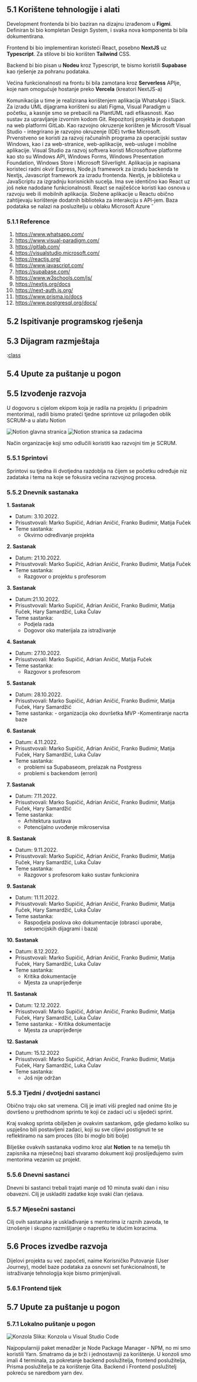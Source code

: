 ## 5.1 Korištene tehnologije i alati

Development frontenda bi bio baziran na dizajnu izrađenom u **Figmi**. Definiran bi bio kompletan Design System, i svaka nova komponenta bi bila dokumentirana.

Frontend bi bio implementiran koristeći React, posebno **NextJS** uz **Typescript**. Za stilove bi bio korišten **Tailwind** CSS.

Backend bi bio pisan u **Nodeu** kroz Typescript, te bismo koristili **Supabase** kao rješenje za pohranu podataka.

Većina funkcionalnosti na frontu bi bila zamotana kroz **Serverless** APIje, koje nam omogućuje hostanje preko **Vercela** (kreatori NextJS-a)

Komunikacija u time je realizirana korištenjem aplikacija WhatsApp i Slack. Za izradu UML dijagrama korišteni su alati Figma, Visual Paradigm u početku, a kasnije smo se prebacili na PlantUML radi efikasnosti. Kao sustav za upravljanje izvornim kodom Git. Repozitorij projekta je dostupan na web platformi GitLab. Kao razvojno okruzenje korišten je Microsoft Visual Studio - integrirano je razvojno okruzenje (IDE) tvrtke Microsoft. Prvenstveno se koristi za razvoj računalnih programa za operacijski sustav Windows, kao i za web-stranice, web-aplikacije, web-usluge i mobilne aplikacije. Visual Studio za razvoj softvera koristi Microsoftove platforme kao sto su Windows API, Windows Forms, Windows Presentation Foundation, Windows Store i Microsoft Silverlight. Aplikacija je napisana koristeci radni okvir Express, Node.js framework za izradu backenda te Nextjs, Javascript framework za izradu frontenda. Nextjs, je biblioteka u JavaScriptu za izgradnju korisnickih sucelja. Ima sve identično kao React uz još neke nadodane funkcionalnosti. React se najčešćce koristi kao osnova u razvoju web ili mobilnih aplikacija. Složene aplikacije u Reactu obično zahtijevaju korištenje dodatnih biblioteka za interakciju s API-jem. Baza podataka se nalazi na posluzitelju u oblaku Microsoft Azure ˇ

### 5.1.1 Reference <a name="5.1.1"> </a>

1. https://www.whatsapp.com/
2. https://www.visual-paradigm.com/
3. https://gitlab.com/
4. https://visualstudio.microsoft.com/
5. https://reactjs.org/
6. https://www.javascript.com/
7. https://supabase.com/
8. https://www.w3schools.com/js/
9. https://nextjs.org/docs
10. https://next-auth.js.org/
11. https://www.prisma.io/docs
12. https://www.postgresql.org/docs/

## 5.2 Ispitivanje programskog rješenja <a name="5.2"> </a>

## 5.3 Dijagram razmještaja <a name="5.3"> </a>

:[class](../diagrams/UMLComponent/component.pu)

## 5.4 Upute za puštanje u pogon <a name="5.4"> </a>

## 5.5 Izvođenje razvoja <a name="5.5"> </a>

U dogovoru s cijelom ekipom koja je radila na projektu (i pripadnim mentorima), radili bismo prateći tjedne sprintove uz prilagođen oblik SCRUM-a u alatu Notion

![Notion glavna stranica](./images/notion1.png)
![Notion stranica sa zadacima](./images/notion2.png)

Način organizacije koji smo odlučili koristiti kao razvojni tim je SCRUM.

### 5.5.1 Sprintovi <a name="5.5.1"> </a>

Sprintovi su tjedna ili dvotjedna razdoblja na čijem se početku određuje niz zadataka i tema na koje se fokusira većina razvojnog procesa.

### 5.5.2 Dnevnik sastanaka <a name="5.5.2"> </a>

**1. Sastanak**

- Datum: 3.10.2022.
- Prisustvovali: Marko Supičić, Adrian Aničić, Franko Budimir, Matija Fuček
- Teme sastanka:
  - Okvirno određivanje projekta

**2. Sastanak**

- Datum: 21.10.2022.
- Prisustvovali: Marko Supičić, Adrian Aničić, Franko Budimir, Matija Fuček
- Teme sastanka:
  - Razgovor o projektu s profesorom

**3. Sastanak**

- Datum:21.10.2022.
- Prisustvovali: Marko Supičić, Adrian Aničić, Franko Budimir, Matija Fuček, Hary Samardžić, Luka Čulav
- Teme sastanka:
  - Podjela rada
  - Dogovor oko materijala za istraživanje

**4. Sastanak**

- Datum: 27.10.2022.
- Prisustvovali: Marko Supičić, Adrian Aničić, Matija Fuček
- Teme sastanka:
  - Razgovor s profesorom

**5. Sastanak**

- Datum: 28.10.2022.
- Prisustvovali: Marko Supičić, Adrian Aničić, Franko Budimir, Matija Fuček, Hary Samardžić
- Teme sastanka: - organizacija oko dovršetka MVP
  -Komentiranje nacrta baze

**6. Sastanak**

- Datum: 4.11.2022.
- Prisustvovali: Marko Supičić, Adrian Aničić, Franko Budimir, Matija Fuček, Hary Samardžić, Luka Čulav
- Teme sastanka:
  - problemi sa Supabaseom, prelazak na Postgress
  - problemi s backendom (errori)

**7. Sastanak**

- Datum: 7.11.2022.
- Prisustvovali: Marko Supičić, Adrian Aničić, Franko Budimir, Matija Fuček, Hary Samardžić
- Teme sastanka:
  - Arhitektura sustava
  - Potencijalno uvođenje mikroservisa

**8. Sastanak**

- Datum: 9.11.2022.
- Prisustvovali: Marko Supičić, Adrian Aničić, Franko Budimir, Matija Fuček, Hary Samardžić, Luka Čulav
- Teme sastanka:
  - Razgovor s profesorom kako sustav funkcionira

**9. Sastanak**

- Datum: 11.11.2022.
- Prisustvovali: Marko Supičić, Adrian Aničić, Franko Budimir, Matija Fuček, Hary Samardžić, Luka Čulav
- Teme sastanka:
  - Raspodjela poslova oko dokumentacije (obrasci uporabe, sekvencijskih dijagrami i baza)

**10. Sastanak**

- Datum: 8.12.2022.
- Prisustvovali: Marko Supičić, Adrian Aničić, Franko Budimir, Matija Fuček, Hary Samardžić, Luka Čulav
- Teme sastanka:
  - Kritika dokumentacije
  - Mjesta za unaprijeđenje

**11. Sastanak**

- Datum: 12.12.2022.
- Prisustvovali: Marko Supičić, Adrian Aničić, Franko Budimir, Matija Fuček, Hary Samardžić, Luka Čulav
- Teme sastanka: - Kritika dokumentacije
  - Mjesta za unaprijeđenje

**12. Sastanak**

- Datum: 15.12.2022
- Prisustvovali: Marko Supičić, Adrian Aničić, Franko Budimir, Matija Fuček, Hary Samardžić, Luka Čulav
- Teme sastanka:
  - Još nije održan

### 5.5.3 Tjedni / dvotjedni sastanci <a name="5.5.3"> </a>

Obično traju oko sat vremena. Cilj je imati viši pregled nad onime što je dovršeno u prethodnom sprintu te koji će zadaci ući u sljedeći sprint.

Kraj svakog sprinta obilježen je ovakvim sastankom, gdje gledamo koliko su uspješno bili postavljeni zadaci, koji su sve ciljevi postignuti te se reflektiramo na sam proces (što bi moglo biti bolje)

Bilješke ovakvih sastanaka vodimo kroz alat **Notion** te na temelju tih zapisnika na mjesečnoj bazi stvaramo dokument koji proslijeđujemo svim mentorima vezanim uz projekt.

### 5.5.6 Dnevni sastanci <a name="5.5.6"> </a>

Dnevni bi sastanci trebali trajati manje od 10 minuta svaki dan i nisu obavezni. Cilj je uskladiti zadatke koje svaki član rješava.

### 5.5.7 Mjesečni sastanci <a name="5.5.7"> </a>

Cilj ovih sastanaka je usklađivanje s mentorima iz raznih zavoda, te iznošenje i skupno razmišljanje o napretku te idućim koracima.

## 5.6 Proces izvedbe razvoja <a name="5.6"> </a>

Dijelovi projekta su već započeti, naime Korisničko Putovanje (User Journey), model baze podataka za osnovni set funkcionalnosti, te istraživanje tehnologija koje bismo primjenjivali.

### 5.6.1 Frontend tijek <a name="5.6.1"> </a>

## 5.7 Upute za puštanje u pogon

### 5.7.1 Lokalno puštanje u pogon

![Konzola](./images/konzola.jpg)
Slika: Konzola u Visual Studio Code

Najpopularniji paket menadžer je Node Package Manager - NPM, no mi smo koristili Yarn. Smatramo da je brži i jednostavniji za korištenje.
U konzoli smo imali 4 terminala, za pokretanje backend poslužitelja, frontend poslužitelja, Prisma poslužitelja te za korištenje Gita. Backend i Frontend poslužitelj pokreću se naredbom yarn dev.
